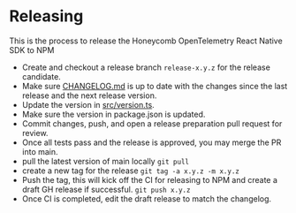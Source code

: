 # Releasing

This is the process to release the Honeycomb OpenTelemetry React Native SDK to NPM

- Create and checkout a release branch `release-x.y.z` for the release candidate.
- Make sure [CHANGELOG.md](CHANGELOG.md) is up to date with the changes since the last release and the next release version.
- Update the version in [src/version.ts](./src/version.ts).
- Make sure the version in package.json is updated.
- Commit changes, push, and open a release preparation pull request for review.
- Once all tests pass and the release is approved, you may merge the PR into main.
- pull the latest version of main locally `git pull`
- create a new tag for the release `git tag -a x.y.z -m x.y.z`
- Push the tag, this will kick off the CI for releasing to NPM and create a draft GH release if successful. `git push x.y.z`
- Once CI is completed, edit the draft release to match the changelog.
